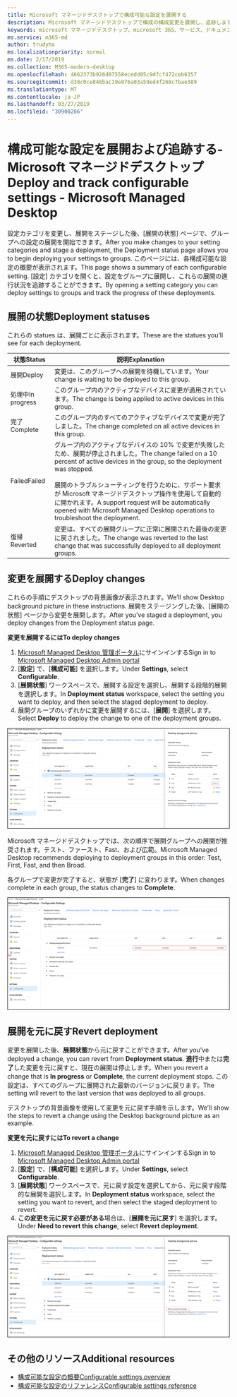 ```yaml
---
title: Microsoft マネージドデスクトップで構成可能な設定を展開する
description: Microsoft マネージドデスクトップで構成の構成変更を展開し、追跡します。
keywords: microsoft マネージドデスクトップ、microsoft 365、サービス、ドキュメント、展開、段階的展開、構成可能な設定
ms.service: m365-md
author: trudyha
ms.localizationpriority: normal
ms.date: 2/17/2019
ms.collection: M365-modern-desktop
ms.openlocfilehash: 4662373b926d07558ecedd05c9dfcf472ceb6357
ms.sourcegitcommit: d38c0ce846bac19e876a03a59ed4f268c7bae389
ms.translationtype: MT
ms.contentlocale: ja-JP
ms.lasthandoff: 03/27/2019
ms.locfileid: "30900286"
---
```

# <a name="deploy-and-track-configurable-settings---microsoft-managed-desktop"></a><span data-ttu-id="0a2a1-104">構成可能な設定を展開および追跡する-Microsoft マネージドデスクトップ</span><span class="sxs-lookup"><span data-stu-id="0a2a1-104">Deploy and track configurable settings - Microsoft Managed Desktop</span></span>

<span data-ttu-id="0a2a1-105">設定カテゴリを変更し、展開をステージした後、[展開の状態] ページで、グループへの設定の展開を開始できます。</span><span class="sxs-lookup"><span data-stu-id="0a2a1-105">After you make changes to your setting categories and stage a deployment, the Deployment status page allows you to begin deploying your settings to groups.</span></span> <span data-ttu-id="0a2a1-106">このページには、各構成可能な設定の概要が表示されます。</span><span class="sxs-lookup"><span data-stu-id="0a2a1-106">This page shows a summary of each configurable setting.</span></span> <span data-ttu-id="0a2a1-107">[設定] カテゴリを開くと、設定をグループに展開し、これらの展開の進行状況を追跡することができます。</span><span class="sxs-lookup"><span data-stu-id="0a2a1-107">By opening a setting category you can deploy settings to groups and track the progress of these deployments.</span></span>

## <a name="deployment-statuses"></a><span data-ttu-id="0a2a1-108">展開の状態</span><span class="sxs-lookup"><span data-stu-id="0a2a1-108">Deployment statuses</span></span> 

<span data-ttu-id="0a2a1-109">これらの statues は、展開ごとに表示されます。</span><span class="sxs-lookup"><span data-stu-id="0a2a1-109">These are the statues you’ll see for each deployment.</span></span>

<span data-ttu-id="0a2a1-110">状態</span><span class="sxs-lookup"><span data-stu-id="0a2a1-110">Status</span></span>  | <span data-ttu-id="0a2a1-111">説明</span><span class="sxs-lookup"><span data-stu-id="0a2a1-111">Explanation</span></span> 
--- | --- 
<span data-ttu-id="0a2a1-112">展開</span><span class="sxs-lookup"><span data-stu-id="0a2a1-112">Deploy</span></span> | <span data-ttu-id="0a2a1-113">変更は、このグループへの展開を待機しています。</span><span class="sxs-lookup"><span data-stu-id="0a2a1-113">Your change is waiting to be deployed to this group.</span></span>
<span data-ttu-id="0a2a1-114">処理中</span><span class="sxs-lookup"><span data-stu-id="0a2a1-114">In progress</span></span> | <span data-ttu-id="0a2a1-115">このグループ内のアクティブなデバイスに変更が適用されています。</span><span class="sxs-lookup"><span data-stu-id="0a2a1-115">The change is being applied to active devices in this group.</span></span> 
<span data-ttu-id="0a2a1-116">完了</span><span class="sxs-lookup"><span data-stu-id="0a2a1-116">Complete</span></span> | <span data-ttu-id="0a2a1-117">このグループ内のすべてのアクティブなデバイスで変更が完了しました。</span><span class="sxs-lookup"><span data-stu-id="0a2a1-117">The change completed on all active devices in this group.</span></span> 
<span data-ttu-id="0a2a1-118">Failed</span><span class="sxs-lookup"><span data-stu-id="0a2a1-118">Failed</span></span> | <span data-ttu-id="0a2a1-119">グループ内のアクティブなデバイスの 10% で変更が失敗したため、展開が停止されました。</span><span class="sxs-lookup"><span data-stu-id="0a2a1-119">The change failed on a 10 percent of active devices in the group, so the deployment was stopped.</span></span><br><br> <span data-ttu-id="0a2a1-120">展開のトラブルシューティングを行うために、サポート要求が Microsoft マネージドデスクトップ操作を使用して自動的に開かれます。</span><span class="sxs-lookup"><span data-stu-id="0a2a1-120">A support request will be automatically opened with Microsoft Managed Desktop operations to troubleshoot the deployment.</span></span> 
<span data-ttu-id="0a2a1-121">復帰</span><span class="sxs-lookup"><span data-stu-id="0a2a1-121">Reverted</span></span> | <span data-ttu-id="0a2a1-122">変更は、すべての展開グループに正常に展開された最後の変更に戻されました。</span><span class="sxs-lookup"><span data-stu-id="0a2a1-122">The change was reverted to the last change that was successfully deployed to all deployment groups.</span></span>

## <a name="deploy-changes"></a><span data-ttu-id="0a2a1-123">変更を展開する</span><span class="sxs-lookup"><span data-stu-id="0a2a1-123">Deploy changes</span></span>

<span data-ttu-id="0a2a1-124">これらの手順にデスクトップの背景画像が表示されます。</span><span class="sxs-lookup"><span data-stu-id="0a2a1-124">We’ll show Desktop background picture in these instructions.</span></span> <span data-ttu-id="0a2a1-125">展開をステージングした後、[展開の状態] ページから変更を展開します。</span><span class="sxs-lookup"><span data-stu-id="0a2a1-125">After you’ve staged a deployment, you deploy changes from the Deployment status page.</span></span> 

<span data-ttu-id="0a2a1-126">**変更を展開するには**</span><span class="sxs-lookup"><span data-stu-id="0a2a1-126">**To deploy changes**</span></span>

1. <span data-ttu-id="0a2a1-127">[Microsoft Managed Desktop 管理ポータル](http://aka.ms/mwaasportal)にサインインする</span><span class="sxs-lookup"><span data-stu-id="0a2a1-127">Sign in to [Microsoft Managed Desktop Admin portal](http://aka.ms/mwaasportal)</span></span>
2. <span data-ttu-id="0a2a1-128">[**設定**] で、[**構成可能**] を選択します。</span><span class="sxs-lookup"><span data-stu-id="0a2a1-128">Under **Settings**, select **Configurable**.</span></span>
3. <span data-ttu-id="0a2a1-129">[**展開状態**] ワークスペースで、展開する設定を選択し、展開する段階的展開を選択します。</span><span class="sxs-lookup"><span data-stu-id="0a2a1-129">In **Deployment status** workspace, select the setting you want to deploy, and then select the staged deployment to deploy.</span></span>
4. <span data-ttu-id="0a2a1-130">展開グループのいずれかに変更を展開するには、[**展開**] を選択します。</span><span class="sxs-lookup"><span data-stu-id="0a2a1-130">Select **Deploy** to deploy the change to one of the deployment groups.</span></span>

![構成可能な設定の展開状態の概要](images/deploy-cs-overview.png)

<span data-ttu-id="0a2a1-132">Microsoft マネージドデスクトップでは、次の順序で展開グループへの展開が推奨されます。テスト、ファースト、Fast、および広範。</span><span class="sxs-lookup"><span data-stu-id="0a2a1-132">Microsoft Managed Desktop recommends deploying to deployment groups in this order: Test, First, Fast, and then Broad.</span></span> 

<span data-ttu-id="0a2a1-133">各グループで変更が完了すると、状態が [**完了**] に変わります。</span><span class="sxs-lookup"><span data-stu-id="0a2a1-133">When changes complete in each group, the status changes to **Complete**.</span></span>

![構成可能な設定の展開の完了](images/config-setting-complete.png)

## <a name="revert-deployment"></a><span data-ttu-id="0a2a1-135">展開を元に戻す</span><span class="sxs-lookup"><span data-stu-id="0a2a1-135">Revert deployment</span></span>

<span data-ttu-id="0a2a1-136">変更を展開した後、**展開状態**から元に戻すことができます。</span><span class="sxs-lookup"><span data-stu-id="0a2a1-136">After you’ve deployed a change, you can revert from **Deployment status**.</span></span> <span data-ttu-id="0a2a1-137">**進行**中または**完了**した変更を元に戻すと、現在の展開は停止します。</span><span class="sxs-lookup"><span data-stu-id="0a2a1-137">When you revert a change that is **In progress** or **Complete**, the current deployment stops.</span></span> <span data-ttu-id="0a2a1-138">この設定は、すべてのグループに展開された最新のバージョンに戻ります。</span><span class="sxs-lookup"><span data-stu-id="0a2a1-138">The setting will revert to the last version that was deployed to all groups.</span></span> 

<span data-ttu-id="0a2a1-139">デスクトップの背景画像を使用して変更を元に戻す手順を示します。</span><span class="sxs-lookup"><span data-stu-id="0a2a1-139">We’ll show the steps to revert a change using the Desktop background picture as an example.</span></span> 

<span data-ttu-id="0a2a1-140">**変更を元に戻すには**</span><span class="sxs-lookup"><span data-stu-id="0a2a1-140">**To revert a change**</span></span>
1. <span data-ttu-id="0a2a1-141">[Microsoft Managed Desktop 管理ポータル](http://aka.ms/mwaasportal)にサインインする</span><span class="sxs-lookup"><span data-stu-id="0a2a1-141">Sign in to [Microsoft Managed Desktop Admin portal](http://aka.ms/mwaasportal)</span></span>
2. <span data-ttu-id="0a2a1-142">[**設定**] で、[**構成可能**] を選択します。</span><span class="sxs-lookup"><span data-stu-id="0a2a1-142">Under **Settings**, select **Configurable**.</span></span>
3. <span data-ttu-id="0a2a1-143">[**展開状態**] ワークスペースで、元に戻す設定を選択してから、元に戻す段階的な展開を選択します。</span><span class="sxs-lookup"><span data-stu-id="0a2a1-143">In **Deployment status** workspace, select the setting you want to revert, and then select the staged deployment to revert.</span></span>
4. <span data-ttu-id="0a2a1-144">**この変更を元に戻す必要がある**場合は、[**展開を元に戻す**] を選択します。</span><span class="sxs-lookup"><span data-stu-id="0a2a1-144">Under **Need to revert this change**, select **Revert deployment**.</span></span>

![構成可能な設定の展開の復元](images/config-setting-revert.png) 

## <a name="additional-resources"></a><span data-ttu-id="0a2a1-146">その他のリソース</span><span class="sxs-lookup"><span data-stu-id="0a2a1-146">Additional resources</span></span>
- [<span data-ttu-id="0a2a1-147">構成可能な設定の概要</span><span class="sxs-lookup"><span data-stu-id="0a2a1-147">Configurable settings overview</span></span>](config-setting-overview.md)
- [<span data-ttu-id="0a2a1-148">構成可能な設定のリファレンス</span><span class="sxs-lookup"><span data-stu-id="0a2a1-148">Configurable settings reference</span></span>](config-setting-ref.md) 
